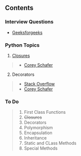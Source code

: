 
## Contents


### Interview Questions

- [Geeksforgeeks](https://www.geeksforgeeks.org/top-40-python-interview-questions-answers/)


### Python Topics

 1. [Closures](https://github.com/PradeepKumar1994/data-structures-and-algorithms/blob/main/python-interview-questions/closure.py)
 > - [Corey Schafer](https://www.youtube.com/watch?v=swU3c34d2NQ)

 2. Decorators
 > - [Stack Overflow](https://stackoverflow.com/questions/739654/how-to-make-function-decorators-and-chain-them-together/1594484#1594484)
 > - [Corey Schafer](https://www.youtube.com/watch?v=FsAPt_9Bf3U)

### To Do

> 1. First Class Functions
> 2. ~~Closures~~
> 3. Decorators
> 4. Polymorphism
> 5. Encapsulation
> 6. Inheritance
> 7. Static and CLass Methods
> 8. Special Methods
